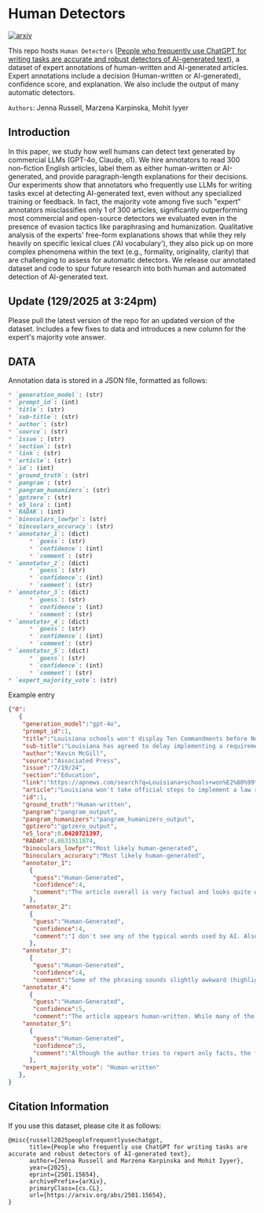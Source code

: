 # Human Detectors

[![arxiv](https://img.shields.io/badge/arXiv-2501.15654-b31b1b.svg)](http://arxiv.org/abs/2501.15654)

This repo hosts `Human Detectors` ([People who frequently use ChatGPT for writing tasks are accurate and robust detectors of AI-generated text](http://arxiv.org/abs/2501.15654)), a dataset of expert annotations of human-written and AI-generated articles. Expert annotations include a decision (Human-written or AI-generated), confidence score, and explanation. We also include the output of many automatic detectors.

`Authors`: Jenna Russell, Marzena Karpinska, Mohit Iyyer

## Introduction
In this paper, we study how well humans can detect text generated by commercial LLMs (GPT-4o, Claude, o1). We hire annotators to read 300 non-fiction English articles, label them as either human-written or AI-generated, and provide paragraph-length explanations for their decisions. Our experiments show that annotators who frequently use LLMs for writing tasks excel at detecting AI-generated text, even without any specialized training or feedback. In fact, the majority vote among five such "expert" annotators misclassifies only 1 of 300 articles, significantly outperforming most commercial and open-source detectors we evaluated even in the presence of evasion tactics like paraphrasing and humanization. Qualitative analysis of the experts' free-form explanations shows that while they rely heavily on specific lexical clues ('AI vocabulary'), they also pick up on more complex phenomena within the text (e.g., formality, originality, clarity) that are challenging to assess for automatic detectors. We release our annotated dataset and code to spur future research into both human and automated detection of AI-generated text.

## Update (129/2025 at 3:24pm)
Please pull the latest version of the repo for an updated version of the dataset. Includes a few fixes to data and introduces a new column for the expert's majority vote answer.

## DATA

Annotation data is stored in a JSON file, formatted as follows:

```markdown
* `generation_model`: (str) 
* `prompt_id`: (int)
* `title`: (str)
* `sub-title`: (str)
* `author`: (str)
* `source`: (str)
* `issue`: (str)
* `section`: (str)
* `link`: (str)
* `article`: (str)
* `id`: (int)
* `ground_truth`: (str)
* `pangram`: (str)
* `pangram_humanizers`: (str)
* `gptzero`: (str)
* `e5_lora`: (int)
* `RADAR`: (int)
* `binoculars_lowfpr`: (str)
* `bincoulars_accuracy`: (str)
* `annotator_1`: (dict)
      * `guess`: (str)
      * `confidence`: (int)
      * `comment`: (str)
* `annotator_2`: (dict)
      * `guess`: (str)
      * `confidence`: (int)
      * `comment`: (str)
* `annotator_3`: (dict)
      * `guess`: (str)
      * `confidence`: (int)
      * `comment`: (str)
* `annotator_4`: (dict)
      * `guess`: (str)
      * `confidence`: (int)
      * `comment`: (str)
* `annotator_5`: (dict)
      * `guess`: (str)
      * `confidence`: (int)
      * `comment`: (str)
* `expert_majority_vote`: (str)
```

Example entry
```json
{"0":
   {
    "generation_model":"gpt-4o",
    "prompt_id":1,
    "title":"Louisiana schools won't display Ten Commandments before November as lawsuit plays out",
    "sub-title":"Louisiana has agreed to delay implementing a requirement that the Ten Commandments be placed in all of the state\u2019s public school classrooms, at least until November.",
    "author":"Kevin McGill",
    "source":"Associated Press",
    "issue":"7/19/24",
    "section":"Education",
    "link":"https://apnews.com/search?q=Louisiana+schools+won%E2%80%99t+display+Ten+Commandments+before+November+as+lawsuit+plays+out#nt=navsearch",
    "article":"Louisiana won't take official steps to implement a law requiring the Ten ...",
    "id":1,
    "ground_truth":"Human-written",
    "pangram":"pangram_output",
    "pangram_humanizers":"pangram_humanizers_output",
    "gptzero":"gptzero_output",
    "e5_lora":0.0420721397,
    "RADAR":0.8631911874,
    "binoculars_lowfpr":"Most likely human-generated",
    "binoculars_accuracy":"Most likely human-generated",
    "annotator_1":
      {
       "guess":"Human-Generated",
       "confidence":4,
       "comment":"The article overall is very factual and looks quite well-researched. It reads like a standard news story..."
      },
    "annotator_2":
      {
       "guess":"Human-Generated",
       "confidence":4,
       "comment":"I don't see any of the typical words used by AI. Also, the sentences are longer and more complex than..."
      },
    "annotator_3":
      {
       "guess":"Human-Generated",
       "confidence":4,
       "comment":"Some of the phrasing sounds slightly awkward (highlighted), and there're places where the punctuation is off."},
    "annotator_4":
      {
       "guess":"Human-Generated",
       "confidence":5,
       "comment":"The article appears human-written. While many of the sentences are long, they're packed with information..."},
    "annotator_5":
      {
       "guess":"Human-Generated",
       "confidence":5,
       "comment":"Although the author tries to report only facts, the final sentence..."
      },
    "expert_majority_vote": "Human-written"
   },
}

```




## Citation Information
If you use this dataset, please cite it as follows:
```
@misc{russell2025peoplefrequentlyusechatgpt,
      title={People who frequently use ChatGPT for writing tasks are accurate and robust detectors of AI-generated text}, 
      author={Jenna Russell and Marzena Karpinska and Mohit Iyyer},
      year={2025},
      eprint={2501.15654},
      archivePrefix={arXiv},
      primaryClass={cs.CL},
      url={https://arxiv.org/abs/2501.15654}, 
}
```
